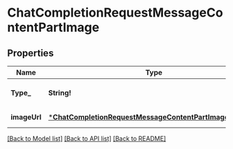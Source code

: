 # ChatCompletionRequestMessageContentPartImage

## Properties
Name | Type | Description | Notes
------------ | ------------- | ------------- | -------------
**Type_** | **String!** | The type of the content part. | [default to null]
**imageUrl** | [***ChatCompletionRequestMessageContentPartImageImageUrl**](ChatCompletionRequestMessageContentPartImage_image_url.md) |  | [default to null]

[[Back to Model list]](../README.md#documentation-for-models) [[Back to API list]](../README.md#documentation-for-api-endpoints) [[Back to README]](../README.md)


